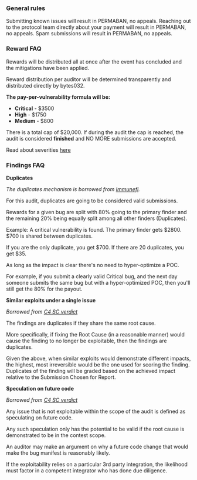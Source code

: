 ### General rules

Submitting known issues will result in PERMABAN, no appeals.
Reaching out to the protocol team directly about your payment will result in PERMABAN, no appeals.
Spam submissions will result in PERMABAN, no appeals.

### Reward FAQ

Rewards will be distributed all at once after the event has concluded and the mitigations have been applied.

Reward distribution per auditor will be determined transparently and distributed directly by bytes032.

**The pay-per-vulnerability formula will be:**
- **Critical** - $3500
- **High** - $1750
- **Medium** - $800

There is a total cap of $20,000. If during the audit the cap is reached, the audit is considered **finished** and NO MORE submissions are accepted.

Read about severities [here]()

### Findings FAQ

**Duplicates**

*The duplicates mechanism is borrowed from [Immunefi](https://immunefisupport.zendesk.com/hc/en-us/articles/20215594250385-DeGate-s-Boosted-Bug-Bounty-Reward-Distribution-Rules).*

For this audit, duplicates are going to be considered valid submissions.

Rewards for a given bug are split with 80% going to the primary finder and the remaining 20% being equally split among all other finders (Duplicates).

Example:
A critical vulnerability is found. The primary finder gets $2800. $700 is shared between duplicates. 

If you are the only duplicate, you get $700. If there are 20 duplicates, you get $35.

As long as the impact is clear there's no need to hyper-optimize a POC. 

For example, if you submit a clearly valid Critical bug, and the next day someone submits the same bug but with a hyper-optimized POC, then you'll still get the 80% for the payout.

**Similar exploits under a single issue**

*Borrowed from [C4 SC verdict](https://docs.google.com/document/d/1Y2wJVt0d2URv8Pptmo7JqNd0DuPk_qF9EPJAj3iSQiE/edit)*

The findings are duplicates if they share the same root cause. 

More specifically, if fixing the Root Cause (in a reasonable manner) would cause the finding to no longer be exploitable, then the findings are duplicates.

Given the above, when similar exploits would demonstrate different impacts, the highest, most irreversible would be the one used for scoring the finding. Duplicates of the finding will be graded based on the achieved impact relative to the Submission Chosen for Report.

**Speculation on future code**

*Borrowed from [C4 SC verdict](https://docs.google.com/document/d/1Y2wJVt0d2URv8Pptmo7JqNd0DuPk_qF9EPJAj3iSQiE/edit)*

Any issue that is not exploitable within the scope of the audit is defined as speculating on future code. 

Any such speculation only has the potential to be valid if the root cause is demonstrated to be in the contest scope. 

An auditor may make an argument on why a future code change that would make the bug manifest is reasonably likely.

If the exploitability relies on a particular 3rd party integration, the likelihood must factor in a competent integrator who has done due diligence.
